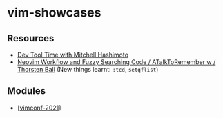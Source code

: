 vim-showcases
===

Resources
---

- [Dev Tool Time with Mitchell Hashimoto][1]
- [Neovim Workflow and Fuzzy Searching Code / ATalkToRemember w / Thorsten
    Ball][2] (New things learnt: `:tcd`, `setqflist`)

<!-- Links -->
[1]: https://www.youtube.com/watch?v=LA8KF9Fs2sk&t=3s
[2]: https://www.youtube.com/watch?v=u6EKq6z0CRU&t=1648s

<!-- Links end -->

Modules
---

- [[vimconf-2021]]

[//begin]: # "Autogenerated link references for markdown compatibility"
[vimconf-2021]: vimconf-2021.md "VimConf 2021"
[//end]: # "Autogenerated link references"